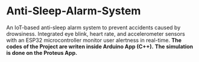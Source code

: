 # Anti-Sleep-Alarm-System
An IoT-based anti-sleep alarm system to prevent accidents caused by drowsiness. Integrated eye blink, heart rate, and accelerometer sensors with an ESP32 microcontroller monitor user alertness in real-time.
**The codes of the Project are writen inside Arduino App (C++).**
**The simulation is done on the Proteus App.**
